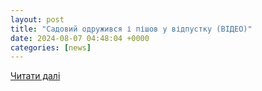 ```yaml
---
layout: post
title: "Садовий одружився і пішов у відпустку (ВІДЕО)"
date: 2024-08-07 04:48:04 +0000
categories: [news]
---
```


[Читати далі](https://4studio.com.ua/novyny/sadovyj-odruzhyvsya-i-pishov-u-vidpustku-video/)
